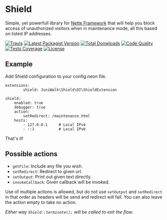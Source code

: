 Shield
============
Simple, yet powerfull library for [Nette Framework](https://github.com/nette/nette) that will help you block access of unauthorized visitors when in maintenance mode, all this based on listed IP addresses.

[![Travis](https://img.shields.io/travis/juniwalk/shield.svg?style=flat-square)](https://travis-ci.org/juniwalk/shield)
[![Latest Packagist Version](https://img.shields.io/packagist/v/juniwalk/shield.svg?style=flat-square)](https://packagist.org/packages/juniwalk/shield)
[![Total Donwloads](https://img.shields.io/packagist/dt/juniwalk/shield.svg?style=flat-square)](https://packagist.org/packages/juniwalk/shield)
[![Code Quality](https://img.shields.io/scrutinizer/g/juniwalk/shield.svg?style=flat-square)](https://scrutinizer-ci.com/g/juniwalk/shield/)
[![Tests Coverage](https://img.shields.io/scrutinizer/coverage/g/juniwalk/shield.svg?style=flat-square)](https://scrutinizer-ci.com/g/juniwalk/shield/)
[![License](https://img.shields.io/packagist/l/juniwalk/shield.svg?style=flat-square)](https://mit-license.org)

Example
-------
Add Shield configuration to your config.neon file.

```neon
extensions:
        shield: JuniWalk\Shield\DI\ShieldExtension

shield:
    enabled: true
    debugger: true
    action:
        setRedirect: /maintenance.html
    hosts:
        - 127.0.0.1     # Local IPv4
        - ::1           # Local IPv6
```

That's it!

Possible actions
-------
- `getFile`: Include any file you wish.
- `setRedirect`: Redirect to given url.
- `setOutput`: Print out given text directly.
- `invokeCallback`: Given callback will be invoked.

Use of multiple actions is allowed, but do not use `setOutput` and `setRedirect` in that order as headers will be send and redirect will fail. You can also leave the action empty to take no action.

*Either way `Shield::terminate();` will be called to exit the flow.*
